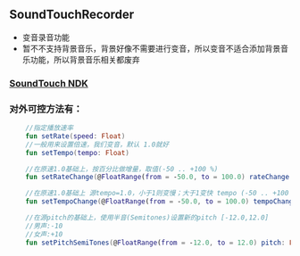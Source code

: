 ## SoundTouchRecorder
- 变音录音功能
- 暂不不支持背景音乐，背景好像不需要进行变音，所以变音不适合添加背景音乐功能，所以背景音乐相关都废弃

### [SoundTouch NDK](https://github.com/SheTieJun/Android_NDK/tree/master/soundTouch)

### 对外可控方法有：

```kotlin
    //指定播放速率
    fun setRate(speed: Float)
    //一般用来设置倍速，我们变音，默认 1.0就好
    fun setTempo(tempo: Float)

    //在原速1.0基础上，按百分比做增量，取值(-50 .. +100 %)
    fun setRateChange(@FloatRange(from = -50.0, to = 100.0) rateChange: Float)

    //在原速1.0基础上 源tempo=1.0，小于1则变慢；大于1变快 tempo (-50 .. +100 %)
    fun setTempoChange(@FloatRange(from = -50.0, to = 100.0) tempoChange: Float)

    //在源pitch的基础上，使用半音(Semitones)设置新的pitch [-12.0,12.0]
    //男声:-10
    //女声:+10
    fun setPitchSemiTones(@FloatRange(from = -12.0, to = 12.0) pitch: Float)

```

